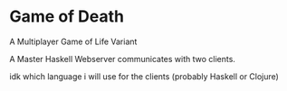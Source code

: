 # Game of Death

A Multiplayer Game of Life Variant

A Master Haskell Webserver communicates with two clients.

idk which language i will use for the clients (probably Haskell or Clojure)
